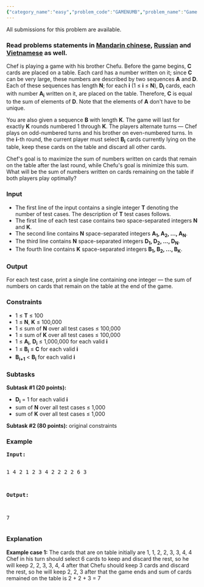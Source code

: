 ```yaml
---
{"category_name":"easy","problem_code":"GAMENUMB","problem_name":"Game with numbers","languages_supported":{"0":"C","1":"CPP14","2":"JAVA","3":"PYTH","4":"PYTH 3.5","5":"PYPY","6":"CS2","7":"PAS fpc","8":"PAS gpc","9":"RUBY","10":"PHP","11":"GO","12":"NODEJS","13":"HASK","14":"rust","15":"SCALA","16":"swift","17":"D","18":"PERL","19":"FORT","20":"WSPC","21":"ADA","22":"CAML","23":"ICK","24":"BF","25":"ASM","26":"CLPS","27":"PRLG","28":"ICON","29":"SCM qobi","30":"PIKE","31":"ST","32":"NICE","33":"LUA","34":"BASH","35":"NEM","36":"LISP sbcl","37":"LISP clisp","38":"SCM guile","39":"JS","40":"ERL","41":"TCL","42":"kotlin","43":"PERL6","44":"TEXT","45":"SCM chicken","46":"CLOJ","47":"COB","48":"FS"},"max_timelimit":1,"source_sizelimit":50000,"problem_author":"kingofnumbers","problem_tester":"mgch","date_added":"21-02-2018","tags":{"0":"easy","1":"game","2":"kingofnumbers","3":"ltime57","4":"sorting"},"editorial_url":"https://discuss.codechef.com/problems/GAMENUMB","time":{"view_start_date":1519491600,"submit_start_date":1519491600,"visible_start_date":1519491600,"end_date":1735669800},"is_direct_submittable":false,"layout":"problem"}
---
```

<span class="solution-visible-txt">All submissions for this problem are available.</span><h3>Read problems statements in <a target="_blank" 
href="http://www.codechef.com/download/translated/LTIME57/mandarin/GAMENUMB.pdf">Mandarin chinese</a>, <a target="_blank" 
href="http://www.codechef.com/download/translated/LTIME57/russian/GAMENUMB.pdf">Russian</a> and <a target="_blank" 
href="http://www.codechef.com/download/translated/LTIME57/vietnamese/GAMENUMB.pdf">Vietnamese</a> as well.</h3>

<p>Chef is playing a game with his brother Chefu. Before the game begins, <b>C</b> cards are placed on a table. Each card has a number written on it; since <b>C</b> can be very large, these numbers are described by two sequences <b>A</b> and <b>D</b>. Each of these sequences has length <b>N</b>; for each <b>i</b> (1 ≤ <b>i</b> ≤ <b>N</b>), <b>D<sub>i</sub></b> cards, each with number <b>A<sub>i</sub></b> written on it, are placed on the table. Therefore, <b>C</b> is equal to the sum of elements of <b>D</b>. Note that the elements of <b>A</b> don't have to be unique.</p>

<p>You are also given a sequence <b>B</b> with length <b>K</b>. The game will last for exactly <b>K</b> rounds numbered 1 through <b>K</b>. The players alternate turns — Chef plays on odd-numbered turns and his brother on even-numbered turns. In the <b>i</b>-th round, the current player must select <b>B<sub>i</sub></b> cards currently lying on the table, keep these cards on the table and discard all other cards.</p>

<p>Chef's goal is to maximize the sum of numbers written on cards that remain on the table after the last round, while Chefu's goal is minimize this sum. What will be the sum of numbers written on cards remaining on the table if both players play optimally?</p>

<h3>Input</h3>
<ul>
<li>The first line of the input contains a single integer <b>T</b> denoting the number of test cases. The description of <b>T</b> test cases follows.</li>
<li>The first line of each test case contains two space-separated integers <b>N</b> and <b>K</b>.</li>
<li>The second line contains <b>N</b> space-separated integers <b>A<sub>1</sub>, A<sub>2</sub>, ..., A<sub>N</sub></b>.</li>
<li>The third line contains <b>N</b> space-separated integers <b>D<sub>1</sub>, D<sub>2</sub>, ..., D<sub>N</sub></b>.</li>
<li>The fourth line contains <b>K</b> space-separated integers <b>B<sub>1</sub>, B<sub>2</sub>, ..., B<sub>K</sub></b>.</li>
</ul>

<h3>Output</h3>
<p>For each test case, print a single line containing one integer — the sum of numbers on cards that remain on the table at the end of the game.</p>

<h3>Constraints</h3>
<ul>
<li>1 ≤ <b>T</b> ≤ 100</li>
<li>1 ≤ <b>N</b>, <b>K</b> ≤ 100,000</li>
<li>1 ≤ sum of <b>N</b> over all test cases ≤ 100,000</li>
<li>1 ≤ sum of <b>K</b> over all test cases ≤ 100,000</li>
<li>1 ≤ <b>A<sub>i</sub></b>, <b>D<sub>i</sub></b> ≤ 1,000,000 for each valid <b>i</b></li>
<li>1 ≤ <b>B<sub>i</sub></b> ≤ <b>C</b> for each valid <b>i</b></li>
<li><b>B<sub>i+1</sub></b> < <b>B<sub>i</sub></b> for each valid <b>i</b></li>

</ul>

<h3>Subtasks</h3>

<p>
<b>Subtask #1 (20 points):</b> 
<ul>
<li><b>D<sub>i</sub></b> = 1 for each valid <b>i</b></li>
<li>sum of <b>N</b> over all test cases ≤ 1,000</li>
<li>sum of <b>K</b> over all test cases ≤ 1,000</lI>
</ul>
</p>

<p>
<b>Subtask #2 (80 points):</b> original constraints
</p>

<h3>Example</h3>
<pre><b>Input:</b>

1
4 2
1 2 3 4
2 2 2 2
6 3

<b>Output:</b>

7
</pre>

<h3>Explanation</h3>
<p><b>Example case 1:</b> The cards that are on table initially are 1, 1, 2, 2, 3, 3, 4, 4 Chef in his turn should select 6 cards to keep and discard the rest, so he will keep 2, 2,
 3, 3, 4, 4 after that Chefu should keep 3 cards and discard the rest, so he will keep 2, 2,
 3 after that the game ends and sum of cards remained on the table is 2 + 2 + 3 = 7</p>